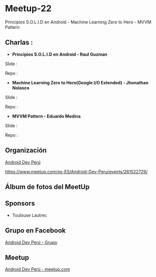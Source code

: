 # Meetup-22
Principios S.O.L.I.D en Android - Machine Learning Zero to Hero - MVVM Pattern

## Charlas :

- **Principios S.O.L.I.D en Android - Raul Guzman**

Slide : 

Repo  : 


- **Machine Learning Zero to Hero(Google I/O Extended) - Jhonathan Nolasco**

Slide : 

Repo  : 

- **MVVM Pattern - Eduardo Medina**

Slide : 

Repo  : 


## Organización 
[Android Dev Perú](https://github.com/Android-Dev-Peru)

https://www.meetup.com/es-ES/Android-Dev-Peru/events/261522729/



## Álbum de fotos del MeetUp


## Sponsors

- Toulouse Lautrec

## Grupo en Facebook 

[Android Dev Perú - Grupo](https://www.facebook.com/groups/androidpe/)

## Meetup 

[Android Dev Perú - meetup.com](https://www.meetup.com/es-ES/Android-Dev-Peru/)
